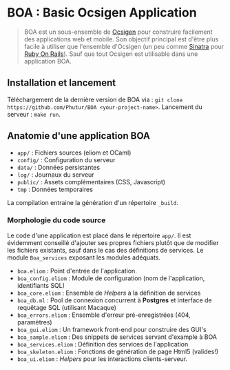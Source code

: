 # BOA : Basic Ocsigen Application
> BOA est un sous-ensemble de [Ocsigen](http://ocsigen.org) pour construire facilement des applications web et mobile. Son objectif principal est d'être plus facile à utiliser que l'ensemble d'Ocsigen (un peu comme [Sinatra](http://http://www.sinatrarb.com/) pour [Ruby On Rails](http://rubyonrails.org/)). Sauf que tout Ocsigen est utilisable dans une application BOA.

## Installation et lancement
Téléchargement de la dernière version de BOA via : `git clone https://github.com/Phutur/BOA <your-project-name>`.
Lancement du serveur : `make run`.

## Anatomie d'une application BOA

*   `app/` : Fichiers sources (eliom et OCaml)
*   `config/` :  Configuration du serveur
*   `data/` : Données persistantes
*   `log/` : Journaux du serveur
*   `public/` : Assets complémentaires (CSS, Javascript)
*   `tmp` : Données temporaires

La compilation entraine la génération d'un répertoire `_build`.

### Morphologie du code source
Le code d'une application est placé dans le répertoire `app/`. Il est évidemment conseillé d'ajouter ses propres fichiers plutôt que de modifier les fichiers existants, sauf dans le cas des définitions de services. Le module `Boa_services` exposant les modules adéquats.

*   `boa.eliom` : Point d'entrée de l'application.
*   `boa_config.eliom` : Module de configuration (nom de l'application, identifiants SQL)
*   `boa_core.eliom` : Ensemble de *Helpers* à la définition de services
*   `boa_db.ml` : Pool de connexion concurrent à **Postgres** et interface de requêtage SQL (utilisant Macaque)
*   `boa_errors.eliom` : Ensemble d'erreur pré-enregistrées (404, paramètres)
*   `boa_gui.eliom` : Un framework front-end pour construire des GUI's
*   `boa_sample.eliom` : Des snippets de services servant d'example à BOA
*   `boa_services.eliom` : Définition des services de l'application
*   `boa_skeleton.eliom` : Fonctions de génération de page Html5 (valides!)
*   `boa_ui.eliom` : *Helpers* pour les interactions clients-serveur.
